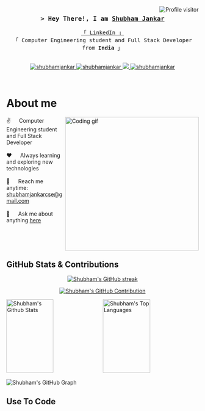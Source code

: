 <!--
<h2 align="center">
  Welcome to Shubham Jankar's World!
  <img src="https://media.giphy.com/media/hvRJCLFzcasrR4ia7z/giphy.gif" width="28">
</h2>
-->

<!--
<p align="center">
  <a href="https://github.com/shubhamj10"><img src="https://readme-typing-svg.herokuapp.com/?lines=Self%20Taught%20Programmer;Full%20Stack%20Developer;Computer%20Engineering%20Student;Always%20learning%20new%20things&center=true&width=380&height=45"></a>
</p>
-->

<a href="https://komarev.com/ghpvc/?username=shubhamj10">
  <img align="right" src="https://komarev.com/ghpvc/?username=shubhamj10&label=Visitors&color=0e75b6&style=flat" alt="Profile visitor" />
</a>

<!-- Intro  -->
<h3 align="center">
        <samp>&gt; Hey There!, I am
                <b><a target="_blank" href="https://shubhamjankar.com">Shubham Jankar</a></b>
        </samp>
</h3>

<p align="center"> 
  <samp>
    <a href="https://www.linkedin.com/in/shubhamjankar">「 LinkedIn 」</a>
    <br>
    「 Computer Engineering student and Full Stack Developer from <b>India</b> 」
    <br>
    <br>
  </samp>
</p>

<p align="center">
 <a href="https://shubhamjankar.com" target="blank">
  <img src="https://img.shields.io/badge/Website-DC143C?style=for-the-badge&logo=medium&logoColor=white" alt="shubhamjankar" />
 </a>
 <a href="https://linkedin.com/in/shubhamjankar" target="_blank">
  <img src="https://img.shields.io/badge/LinkedIn-0077B5?style=for-the-badge&logo=linkedin&logoColor=white" alt="shubhamjankar"/>
 </a>
 <a href="https://twitter.com/shubhamjankar10" target="_blank">
  <img src="https://img.shields.io/badge/Twitter-1DA1F2?style=for-the-badge&logo=twitter&logoColor=white" />
 </a>
 <a href="mailto:shubhamjankarcse@gmail.com" target="_blank">
  <img src="https://img.shields.io/badge/Email-D14836?style=for-the-badge&logo=gmail&logoColor=white" alt="shubhamjankar" />
 </a> 
</p>
<br />

<!-- About Section -->
 # About me
 
<p>
 <img align="right" width="350" src="/assets/programmer.gif" alt="Coding gif" />
  
 ✌️ &emsp; Computer Engineering student and Full Stack Developer <br/><br/>
 ❤️ &emsp; Always learning and exploring new technologies<br/><br/>
 📧 &emsp; Reach me anytime: shubhamjankarcse@gmail.com<br/><br/>
 💬 &emsp; Ask me about anything [here](https://github.com/shubhamj10/shubhamj10/issues)

</p>

<br/>
<br/>
<br/>

## GitHub Stats & Contributions

<p align="center">
  <a href="https://github.com/shubhamj0">
    <img src="https://github-readme-streak-stats.herokuapp.com/?user=shubhamj0&theme=radical&border=7F3FBF&background=0D1117" alt="Shubham's GitHub streak"/>
  </a>
</p>

<p align="center">
  <a href="https://github.com/shubhamj0">
    <img src="https://github-profile-summary-cards.vercel.app/api/cards/profile-details?username=shubhamj0&theme=radical" alt="Shubham's GitHub Contribution"/>
  </a>
</p>

<a> 
    <a href="https://github.com/shubhamj0"><img alt="Shubham's Github Stats" src="https://denvercoder1-github-readme-stats.vercel.app/api?username=shubhamj0&show_icons=true&count_private=true&theme=react&border_color=7F3FBF&bg_color=0D1117&title_color=F85D7F&icon_color=F8D866" height="192px" width="49.5%"/></a>
  <a href="https://github.com/shubhamj0"><img alt="Shubham's Top Languages" src="https://denvercoder1-github-readme-stats.vercel.app/api/top-langs/?username=shubhamj0&langs_count=8&layout=compact&theme=react&border_color=7F3FBF&bg_color=0D1117&title_color=F85D7F&icon_color=F8D866" height="192px" width="49.5%"/></a>
  <br/>
</a>

![Shubham's GitHub Graph](https://github-readme-activity-graph.vercel.app/graph?username=shubhamj0&custom_title=Shubham's%20GitHub%20Activity%20Graph&bg_color=0D1117&color=7F3FBF&line=7F3FBF&point=7F3FBF&area_color=FFFFFF&title_color=FFFFFF&area=true)

## Use To Code

<!-- The rest of your skills section remains the same -->
